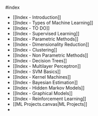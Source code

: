 #index
- [[Index - Introduction]]
- [[Index - Types of Machine Learning]]
- [[Index - TO DO]]
- [[Index - Supervised Learning]]
- [[Index - Parametric Methods]]
- [[Index - Dimensionality Reduction]]
- [[Index - Clustering]]
- [[Index - Non Parametric Methods]]
- [[Index - Decision Trees]]
- [[Index - Multilayer Perceptron]]
- [[Index - SVM Basics]]
- [[Index - Kernel Machines]]
- [[Index - Bayesian Estimation]]
- [[Index - Hidden Markov Models]]
- [[Index - Graphical Models]]
- [[Index - Reinforcement Learning]]
- [[ML Projects.canvas|ML Projects]]
- 